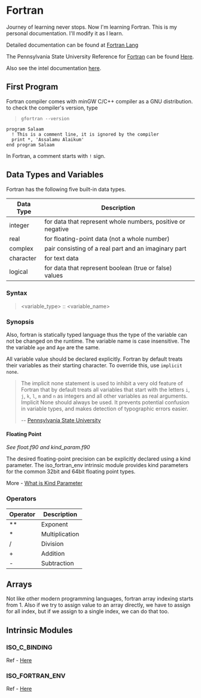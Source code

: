 # Fortran

Journey of learning never stops. Now I'm learning Fortran. This is my personal documentation. I'll modify it as I learn.

Detailed documentation can be found at [Fortran Lang](https://fortran-lang.org/learn/quickstart)

The Pennsylvania State University Reference for [Fortran](http://www.personal.psu.edu/jhm/f90/fortran.html) can be found [Here](http://www.personal.psu.edu/jhm/f90/lectures/quickref.html).

Also see the intel documentation [here](https://software.intel.com/content/www/us/en/develop/documentation/fortran-compiler-oneapi-dev-guide-and-reference/top.html).

## First Program

Fortran compiler comes with minGW C/C++ compiler as a GNU distribution. to check the compiler's version, type

> `gfortran --version`

```Fortran
program Salaam
  ! This is a comment line, it is ignored by the compiler
  print *, 'Assalamu Alaikum'
end program Salaam
```

In Fortran, a comment starts with `!` sign.

## Data Types and Variables

Fortran has the following five built-in data types.

| Data Type | Description                                                 |
| --------- | ----------------------------------------------------------- |
| integer   | for data that represent whole numbers, positive or negative |
| real      | for floating-point data (not a whole number)                |
| complex   | pair consisting of a real part and an imaginary part        |
| character | for text data                                               |
| logical   | for data that represent boolean (true or false) values      |

### Syntax

> <variable_type> :: <variable_name>

### Synopsis

Also, fortran is statically typed language thus the type of the variable can not be changed on the runtime. The variable name is case insensitive. The the variable `age` and `Age` are the same.

All variable value should be declared explicitly. Fortran by default treats their variables as their starting character. To override this, use `implicit none`.

> The implicit none statement is used to inhibit a very old feature of Fortran that by default treats all variables that start with the letters `i`, `j`, `k`, `l`, `m` and `n` as integers and all other variables as real arguments. Implicit None should always be used. It prevents potential confusion in variable types, and makes detection of typographic errors easier.
>
> -- [Pennsylvania State University](http://personal.psu.edu/jhm/f90/statements/implicit.html)

#### Floating Point

*See float.f90 and kind_param.f90*

The desired floating-point precision can be explicitly declared using a kind parameter. The iso_fortran_env intrinsic module provides kind parameters for the common 32bit and 64bit floating point types.

More - [What is Kind Parameter](https://stackoverflow.com/questions/838310/fortran-90-kind-parameter)

### Operators

| Operator | Description    |
| -------- | -------------- |
| \*\*     | Exponent       |
| \*       | Multiplication |
| /        | Division       |
| +        | Addition       |
| -        | Subtraction    |

## Arrays

Not like other modern programming languages, fortran array indexing starts from 1. Also if we try to assign value to an array directly, we have to assign for all index, but if we assign to a single index, we can do that too.


## Intrinsic Modules

### ISO_C_BINDING

Ref - [Here](https://gcc.gnu.org/onlinedocs/gfortran/ISO_005fC_005fBINDING.html)

### ISO_FORTRAN_ENV

Ref - [Here](https://gcc.gnu.org/onlinedocs/gfortran/ISO_005fFORTRAN_005fENV.html)

